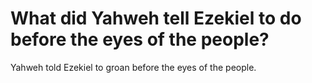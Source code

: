 # What did Yahweh tell Ezekiel to do before the eyes of the people?

Yahweh told Ezekiel to groan before the eyes of the people.
